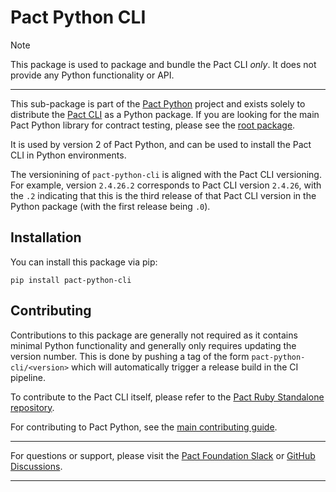 
# Pact Python CLI

> [!NOTE]
>
> This package is used to package and bundle the Pact CLI _only_. It does not provide any Python functionality or API.

---

This sub-package is part of the [Pact Python](https://github.com/pact-foundation/pact-python) project and exists solely to distribute the [Pact CLI](https://github.com/pact-foundation/pact-ruby-standalone) as a Python package. If you are looking for the main Pact Python library for contract testing, please see the [root package](https://github.com/pact-foundation/pact-python#pact-python).

It is used by version 2 of Pact Python, and can be used to install the Pact CLI in Python environments.

The versionining of `pact-python-cli` is aligned with the Pact CLI versioning. For example, version `2.4.26.2` corresponds to Pact CLI version `2.4.26`, with the `.2` indicating that this is the third release of that Pact CLI version in the Python package (with the first release being `.0`).

## Installation

You can install this package via pip:

```console
pip install pact-python-cli
```

## Contributing

Contributions to this package are generally not required as it contains minimal Python functionality and generally only requires updating the version number. This is done by pushing a tag of the form `pact-python-cli/<version>` which will automatically trigger a release build in the CI pipeline.

To contribute to the Pact CLI itself, please refer to the [Pact Ruby Standalone repository](https://github.com/pact-foundation/pact-ruby-standalone).

For contributing to Pact Python, see the [main contributing guide](https://github.com/pact-foundation/pact-python/blob/main/CONTRIBUTING.md).

---

For questions or support, please visit the [Pact Foundation Slack](https://slack.pact.io) or [GitHub Discussions](https://github.com/pact-foundation/pact-python/discussions).

---
